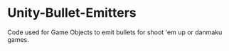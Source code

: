 # Unity-Bullet-Emitters
Code used for Game Objects to emit bullets for shoot 'em up or danmaku games.
